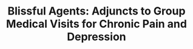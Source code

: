 ---
name: "Blissful Agents Adjuncts To Group Medical"
title: "Blissful Agents: Adjuncts to Group Medical Visits for Chronic Pain and Depression"
journal: "journal name" 
project: null
event: "Intelligent Virtual Agents (IVA)"
authors:
- name: "Shamekhi, A."
- name: "Bickmore, T."
- name: "Lestoquoy, A."
- name: "Negash, L."
- name: "Gardiner, P."
year: 2016
resources:
- name: "IVA16 pcori"
  src: "IVA16.pcori.pdf"
external_url: null
draft: false
headless: true
---